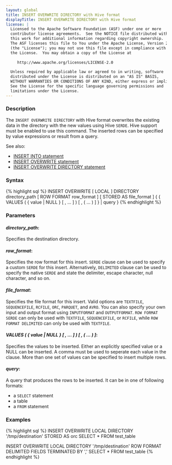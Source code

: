 ```yaml
---
layout: global
title: INSERT OVERWRITE DIRECTORY with Hive format
displayTitle: INSERT OVERWRITE DIRECTORY with Hive format
license: |
  Licensed to the Apache Software Foundation (ASF) under one or more
  contributor license agreements.  See the NOTICE file distributed with
  this work for additional information regarding copyright ownership.
  The ASF licenses this file to You under the Apache License, Version 2.0
  (the "License"); you may not use this file except in compliance with
  the License.  You may obtain a copy of the License at
 
     http://www.apache.org/licenses/LICENSE-2.0
 
  Unless required by applicable law or agreed to in writing, software
  distributed under the License is distributed on an "AS IS" BASIS,
  WITHOUT WARRANTIES OR CONDITIONS OF ANY KIND, either express or implied.
  See the License for the specific language governing permissions and
  limitations under the License.
---
```


### Description
The `INSERT OVERWRITE DIRECTORY` with Hive format overwrites the existing data in the directory with the new values using Hive `SERDE`.
Hive support must be enabled to use this command. The inserted rows can be specified by value expressions or result from a query.

See also:
  * [INSERT INTO statement](sql-ref-syntax-dml-insert-into.html)
  * [INSERT OVERWRITE statement](sql-ref-syntax-dml-insert-overwrite-table.html)
  * [INSERT OVERWRITE DIRECTORY statement](sql-ref-syntax-dml-insert-overwrite-directory.html)

### Syntax
{% highlight sql %}
INSERT OVERWRITE [ LOCAL ] DIRECTORY directory_path
   [ ROW FORMAT row_format ] [ STORED AS file_format ]
   { { VALUES ( { value | NULL } [ , ... ] ) [ , ( ... ) ] } | query }
{% endhighlight %}

### Parameters
#### ***directory_path***:
Specifies the destination directory.

#### ***row_format***:
Specifies the row format for this insert. `SERDE` clause can be used to specify a custom `SERDE` for this insert. Alternatively, `DELIMITED` clause can be used to specify the native `SERDE` and state the delimiter, escape character, null character, and so on.

#### ***file_format***:
Specifies the file format for this insert. Valid options are `TEXTFILE`, `SEQUENCEFILE`, `RCFILE`, `ORC`, `PARQUET`, and `AVRO`. You can also specify your own input and output format using `INPUTFORMAT` and `OUTPUTFORMAT`. `ROW FORMAT SERDE` can only be used with `TEXTFILE`, `SEQUENCEFILE`, or `RCFILE`, while `ROW FORMAT DELIMITED` can only be used with `TEXTFILE`.

#### ***VALUES ( { value | NULL } [ , ... ] ) [ , ( ... ) ]***:
Specifies the values to be inserted. Either an explicitly specified value or a NULL can be inserted. A comma must be used to seperate each value in the clause. More than one set of values can be specified to insert multiple rows.

#### ***query***:
A query that produces the rows to be inserted. It can be in one of following formats:
- a `SELECT` statement
- a table
- a `FROM` statement

### Examples
{% highlight sql %}
 INSERT OVERWRITE LOCAL DIRECTORY '/tmp/destination'
     STORED AS orc
     SELECT * FROM test_table

 INSERT OVERWRITE LOCAL DIRECTORY '/tmp/destination'
     ROW FORMAT DELIMITED FIELDS TERMINATED BY ','
     SELECT * FROM test_table
{% endhighlight %}
